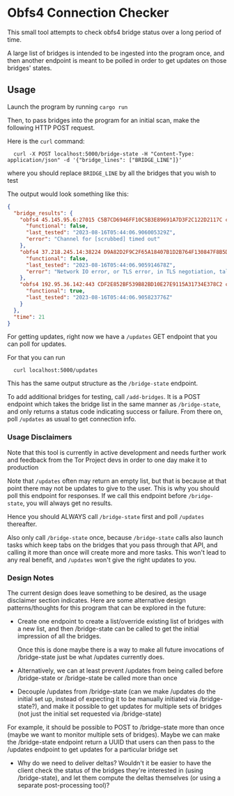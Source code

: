 # Obfs4 Connection Checker

This small tool attempts to check obfs4 bridge status over a long period of time.

A large list of bridges is intended to be ingested into the program once, and then
another endpoint is meant to be polled in order to get updates on those bridges'
states.

## Usage

Launch the program by running `cargo run`

Then, to pass bridges into the program for an initial scan, make the following HTTP POST request.

Here is the `curl` command:

```text
  curl -X POST localhost:5000/bridge-state -H "Content-Type: application/json" -d '{"bridge_lines": ["BRIDGE_LINE"]}'
```

where you should replace `BRIDGE_LINE` by all the bridges that you wish to test

The output would look something like this:

```json
{
  "bridge_results": {
    "obfs4 45.145.95.6:27015 C5B7CD6946FF10C5B3E89691A7D3F2C122D2117C cert=TD7PbUO0/0k6xYHMPW3vJxICfkMZNdkRrb63Zhl5j9dW3iRGiCx0A7mPhe5T2EDzQ35+Zw iat-mode=0": {
      "functional": false,
      "last_tested": "2023-08-16T05:44:06.906005329Z",
      "error": "Channel for [scrubbed] timed out"
    },
    "obfs4 37.218.245.14:38224 D9A82D2F9C2F65A18407B1D2B764F130847F8B5D cert=bjRaMrr1BRiAW8IE9U5z27fQaYgOhX1UCmOpg2pFpoMvo6ZgQMzLsaTzzQNTlm7hNcb+Sg iat-mode=0": {
      "functional": false,
      "last_tested": "2023-08-16T05:44:06.905914678Z",
      "error": "Network IO error, or TLS error, in TLS negotiation, talking to Some([scrubbed]): unexpected EOF"
    },
    "obfs4 192.95.36.142:443 CDF2E852BF539B82BD10E27E9115A31734E378C2 cert=qUVQ0srL1JI/vO6V6m/24anYXiJD3QP2HgzUKQtQ7GRqqUvs7P+tG43RtAqdhLOALP7DJQ iat-mode=1": {
      "functional": true,
      "last_tested": "2023-08-16T05:44:06.905823776Z"
    }
  },
  "time": 21
}
```

For getting updates, right now we have a `/updates` GET endpoint that you can poll for updates.

For that you can run

```text
  curl localhost:5000/updates
```

This has the same output structure as the `/bridge-state` endpoint. 

To add additional bridges for testing, call `/add-bridges`. It is a POST endpoint which takes
the bridge list in the same manner as `/bridge-state`, and only returns a status code indicating
success or failure. From there on, poll `/updates` as usual to get connection info.

### Usage Disclaimers

Note that this tool is currently in active development and needs further work and feedback
from the Tor Project devs in order to one day make it to production

Note that `/updates` often may return an empty list, but that is because at that point 
there may not be updates to give to the user. This is why you should poll this 
endpoint for responses. If we call this endpoint before `/bridge-state`, you 
will always get no results.

Hence you should ALWAYS call `/bridge-state` first and poll `/updates` thereafter.

Also only call `/bridge-state` once, because `/bridge-state` calls also launch
tasks which keep tabs on the bridges that you pass through that API, and calling
it more than once will create more and more tasks. This won't lead to any real
benefit, and `/updates` won't give the right updates to you.

### Design Notes

The current design does leave something to be desired, as the usage disclaimer
section indicates. Here are some alternative design patterns/thoughts for this program
that can be explored in the future:

- Create one endpoint to create a list/override existing list of bridges with a new list,
  and then /bridge-state can be called to get the initial impression of all the bridges.

  Once this is done maybe there is a way to make all future invocations of /bridge-state
  just be what /updates currently does.

- Alternatively, we can at least prevent /updates from being called before /bridge-state or /bridge-state be called more than once

- Decouple /updates from /bridge-state (can we make /updates do the initial set up,
  instead of expecting it to be manually initiated via /bridge-state?), and
  make it possible to get updates for multiple sets of bridges
  (not just the initial set requested via /bridge-state)

For example, it should be possible to POST to /bridge-state more than once
(maybe we want to monitor multiple sets of bridges).
Maybe we can make the /bridge-state endpoint return a UUID that users can then
pass to the /updates endpoint to get updates for a particular bridge set

- Why do we need to deliver deltas? Wouldn't it be easier to have the client
  check the status of the bridges they're interested in (using /bridge-state),
  and let them compute the deltas themselves (or using a separate post-processing tool)?
